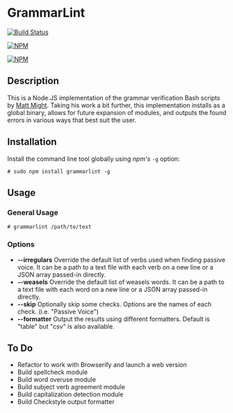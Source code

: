 # GrammarLint

[![Build Status](https://travis-ci.org/johnjones4/grammarlint.svg?branch=master)](https://travis-ci.org/johnjones4/grammarlint)

[![NPM](https://nodei.co/npm/grammarlint.png?downloads=true&downloadRank=true&stars=true)](https://nodei.co/npm/grammarlint/)

[![NPM](https://nodei.co/npm-dl/grammarlint.png)](https://nodei.co/npm/grammarlint/)

## Description

This is a Node.JS implementation of the grammar verification Bash scripts by [Matt Might](http://matt.might.net/articles/shell-scripts-for-passive-voice-weasel-words-duplicates/). Taking his work a bit further, this implementation installs as a global binary, allows for future expansion of modules, and outputs the found errors in various ways that best suit the user.

## Installation

Install the command line tool globally using *npm's* `-g` option:

```
# sudo npm install grammarlint -g
```

## Usage

### General Usage

```
# grammarlint /path/to/text
```

### Options

* **--irregulars** Override the default list of verbs used when finding passive voice. It can be a path to a text file with each verb on a new line or a JSON array passed-in directly.
* **--weasels** Override the default list of weasels words. It can be a path to a text file with each word on a new line or a JSON array passed-in directly.
* **--skip** Optionally skip some checks. Options are the names of each check. (i.e. "Passive Voice")
* **--formatter** Output the results using different formatters. Default is "table" but "csv" is also available.

## To Do

* Refactor to work with Browserify and launch a web version
* Build spellcheck module
* Build word overuse module
* Build subject verb agreement module
* Build capitalization detection module
* Build Checkstyle output formatter
